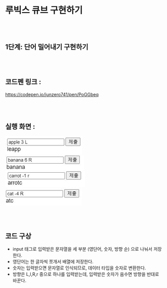 # 루빅스 큐브 구현하기
</br></br>
## 1단계: 단어 밀어내기 구현하기

</br></br>
## 코드펜 링크 :
https://codepen.io/junzero741/pen/PoGGbeq

</br></br>
## 실행 화면 :
![실행화면1](/step1_실행화면_1.JPG) <br>
![실행화면1](/step1_실행화면_2.JPG) <br>
![실행화면1](/step1_실행화면_3.JPG) <br>
![실행화면1](/step1_실행화면_4.JPG) <br>

</br></br>
## 코드 구상
* input 태그로 입력받은 문자열을 세 부분 (영단어, 숫자, 방향 순) 으로 나눠서 저장한다.
* 영단어는 한 글자씩 쪼개서 배열에 저장한다.
* 숫자는 입력받으면 문자열로 인식되므로, 데이터 타입을 숫자로 변환한다.
* 방향은 L,l,R,r 중으로 하나를 입력받는데, 입력받은 숫자가 음수면 방향을 반대로 바꾼다.